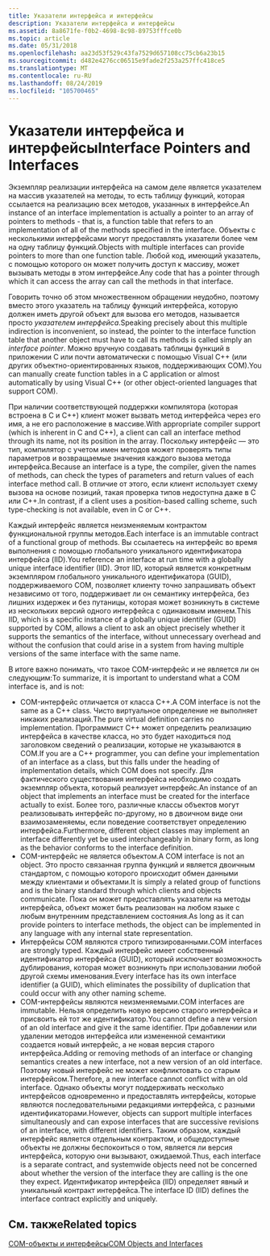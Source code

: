 ```yaml
---
title: Указатели интерфейса и интерфейсы
description: Указатели интерфейса и интерфейсы
ms.assetid: 8a8671fe-f0b2-4698-8c98-89753fffce0b
ms.topic: article
ms.date: 05/31/2018
ms.openlocfilehash: aa23d53f529c43fa7529d657108cc75cb6a23b15
ms.sourcegitcommit: d482e4276cc06515e9fade2f253a257ffc418ce5
ms.translationtype: MT
ms.contentlocale: ru-RU
ms.lasthandoff: 08/24/2019
ms.locfileid: "105700465"
---
```

# <a name="interface-pointers-and-interfaces"></a><span data-ttu-id="de078-103">Указатели интерфейса и интерфейсы</span><span class="sxs-lookup"><span data-stu-id="de078-103">Interface Pointers and Interfaces</span></span>

<span data-ttu-id="de078-104">Экземпляр реализации интерфейса на самом деле является указателем на массив указателей на методы, то есть таблицу функций, которая ссылается на реализацию всех методов, указанных в интерфейсе.</span><span class="sxs-lookup"><span data-stu-id="de078-104">An instance of an interface implementation is actually a pointer to an array of pointers to methods - that is, a function table that refers to an implementation of all of the methods specified in the interface.</span></span> <span data-ttu-id="de078-105">Объекты с несколькими интерфейсами могут предоставлять указатели более чем на одну таблицу функций.</span><span class="sxs-lookup"><span data-stu-id="de078-105">Objects with multiple interfaces can provide pointers to more than one function table.</span></span> <span data-ttu-id="de078-106">Любой код, имеющий указатель, с помощью которого он может получить доступ к массиву, может вызывать методы в этом интерфейсе.</span><span class="sxs-lookup"><span data-stu-id="de078-106">Any code that has a pointer through which it can access the array can call the methods in that interface.</span></span>

<span data-ttu-id="de078-107">Говорить точно об этом множественном обращении неудобно, поэтому вместо этого указатель на таблицу функций интерфейса, которую должен иметь другой объект для вызова его методов, называется просто *указателем интерфейса*.</span><span class="sxs-lookup"><span data-stu-id="de078-107">Speaking precisely about this multiple indirection is inconvenient, so instead, the pointer to the interface function table that another object must have to call its methods is called simply an *interface pointer*.</span></span> <span data-ttu-id="de078-108">Можно вручную создавать таблицы функций в приложении C или почти автоматически с помощью Visual C++ (или других объектно-ориентированных языков, поддерживающих COM).</span><span class="sxs-lookup"><span data-stu-id="de078-108">You can manually create function tables in a C application or almost automatically by using Visual C++ (or other object-oriented languages that support COM).</span></span>

<span data-ttu-id="de078-109">При наличии соответствующей поддержки компилятора (которая встроена в C и C++) клиент может вызвать метод интерфейса через его имя, а не его расположение в массиве.</span><span class="sxs-lookup"><span data-stu-id="de078-109">With appropriate compiler support (which is inherent in C and C++), a client can call an interface method through its name, not its position in the array.</span></span> <span data-ttu-id="de078-110">Поскольку интерфейс — это тип, компилятор с учетом имен методов может проверять типы параметров и возвращаемые значения каждого вызова метода интерфейса.</span><span class="sxs-lookup"><span data-stu-id="de078-110">Because an interface is a type, the compiler, given the names of methods, can check the types of parameters and return values of each interface method call.</span></span> <span data-ttu-id="de078-111">В отличие от этого, если клиент использует схему вызова на основе позиций, такая проверка типов недоступна даже в C или C++.</span><span class="sxs-lookup"><span data-stu-id="de078-111">In contrast, if a client uses a position-based calling scheme, such type-checking is not available, even in C or C++.</span></span>

<span data-ttu-id="de078-112">Каждый интерфейс является неизменяемым контрактом функциональной группы методов.</span><span class="sxs-lookup"><span data-stu-id="de078-112">Each interface is an immutable contract of a functional group of methods.</span></span> <span data-ttu-id="de078-113">Вы ссылаетесь на интерфейс во время выполнения с помощью глобального уникального идентификатора интерфейса (IID).</span><span class="sxs-lookup"><span data-stu-id="de078-113">You reference an interface at run time with a globally unique interface identifier (IID).</span></span> <span data-ttu-id="de078-114">Этот IID, который является конкретным экземпляром глобального уникального идентификатора (GUID), поддерживаемого COM, позволяет клиенту точно запрашивать объект независимо от того, поддерживает ли он семантику интерфейса, без лишних издержек и без путаницы, которая может возникнуть в системе из нескольких версий одного интерфейса с одинаковым именем.</span><span class="sxs-lookup"><span data-stu-id="de078-114">This IID, which is a specific instance of a globally unique identifier (GUID) supported by COM, allows a client to ask an object precisely whether it supports the semantics of the interface, without unnecessary overhead and without the confusion that could arise in a system from having multiple versions of the same interface with the same name.</span></span>

<span data-ttu-id="de078-115">В итоге важно понимать, что такое COM-интерфейс и не является ли он следующим:</span><span class="sxs-lookup"><span data-stu-id="de078-115">To summarize, it is important to understand what a COM interface is, and is not:</span></span>

-   <span data-ttu-id="de078-116">COM-интерфейс отличается от класса C++.</span><span class="sxs-lookup"><span data-stu-id="de078-116">A COM interface is not the same as a C++ class.</span></span> <span data-ttu-id="de078-117">Чисто виртуальное определение не выполняет никаких реализаций.</span><span class="sxs-lookup"><span data-stu-id="de078-117">The pure virtual definition carries no implementation.</span></span> <span data-ttu-id="de078-118">Программист C++ может определить реализацию интерфейса в качестве класса, но это будет находиться под заголовком сведений о реализации, которые не указываются в COM.</span><span class="sxs-lookup"><span data-stu-id="de078-118">If you are a C++ programmer, you can define your implementation of an interface as a class, but this falls under the heading of implementation details, which COM does not specify.</span></span> <span data-ttu-id="de078-119">Для фактического существования интерфейса необходимо создать экземпляр объекта, который реализует интерфейс.</span><span class="sxs-lookup"><span data-stu-id="de078-119">An instance of an object that implements an interface must be created for the interface actually to exist.</span></span> <span data-ttu-id="de078-120">Более того, различные классы объектов могут реализовывать интерфейс по-другому, но в двоичном виде они взаимозаменяемы, если поведение соответствует определению интерфейса.</span><span class="sxs-lookup"><span data-stu-id="de078-120">Furthermore, different object classes may implement an interface differently yet be used interchangeably in binary form, as long as the behavior conforms to the interface definition.</span></span>
-   <span data-ttu-id="de078-121">COM-интерфейс не является объектом.</span><span class="sxs-lookup"><span data-stu-id="de078-121">A COM interface is not an object.</span></span> <span data-ttu-id="de078-122">Это просто связанная группа функций и является двоичным стандартом, с помощью которого происходит обмен данными между клиентами и объектами.</span><span class="sxs-lookup"><span data-stu-id="de078-122">It is simply a related group of functions and is the binary standard through which clients and objects communicate.</span></span> <span data-ttu-id="de078-123">Пока он может предоставлять указатели на методы интерфейса, объект может быть реализован на любом языке с любым внутренним представлением состояния.</span><span class="sxs-lookup"><span data-stu-id="de078-123">As long as it can provide pointers to interface methods, the object can be implemented in any language with any internal state representation.</span></span>
-   <span data-ttu-id="de078-124">Интерфейсы COM являются строго типизированными.</span><span class="sxs-lookup"><span data-stu-id="de078-124">COM interfaces are strongly typed.</span></span> <span data-ttu-id="de078-125">Каждый интерфейс имеет собственный идентификатор интерфейса (GUID), который исключает возможность дублирования, которая может возникнуть при использовании любой другой схемы именования.</span><span class="sxs-lookup"><span data-stu-id="de078-125">Every interface has its own interface identifier (a GUID), which eliminates the possibility of duplication that could occur with any other naming scheme.</span></span>
-   <span data-ttu-id="de078-126">COM-интерфейсы являются неизменяемыми.</span><span class="sxs-lookup"><span data-stu-id="de078-126">COM interfaces are immutable.</span></span> <span data-ttu-id="de078-127">Нельзя определить новую версию старого интерфейса и присвоить ей тот же идентификатор.</span><span class="sxs-lookup"><span data-stu-id="de078-127">You cannot define a new version of an old interface and give it the same identifier.</span></span> <span data-ttu-id="de078-128">При добавлении или удалении методов интерфейса или измененной семантики создается новый интерфейс, а не новая версия старого интерфейса.</span><span class="sxs-lookup"><span data-stu-id="de078-128">Adding or removing methods of an interface or changing semantics creates a new interface, not a new version of an old interface.</span></span> <span data-ttu-id="de078-129">Поэтому новый интерфейс не может конфликтовать со старым интерфейсом.</span><span class="sxs-lookup"><span data-stu-id="de078-129">Therefore, a new interface cannot conflict with an old interface.</span></span> <span data-ttu-id="de078-130">Однако объекты могут поддерживать несколько интерфейсов одновременно и предоставлять интерфейсы, которые являются последовательными редакциями интерфейса, с разными идентификаторами.</span><span class="sxs-lookup"><span data-stu-id="de078-130">However, objects can support multiple interfaces simultaneously and can expose interfaces that are successive revisions of an interface, with different identifiers.</span></span> <span data-ttu-id="de078-131">Таким образом, каждый интерфейс является отдельным контрактом, и общедоступные объекты не должны беспокоиться о том, является ли версия интерфейса, которую они вызывают, ожидаемой.</span><span class="sxs-lookup"><span data-stu-id="de078-131">Thus, each interface is a separate contract, and systemwide objects need not be concerned about whether the version of the interface they are calling is the one they expect.</span></span> <span data-ttu-id="de078-132">Идентификатор интерфейса (IID) определяет явный и уникальный контракт интерфейса.</span><span class="sxs-lookup"><span data-stu-id="de078-132">The interface ID (IID) defines the interface contract explicitly and uniquely.</span></span>

## <a name="related-topics"></a><span data-ttu-id="de078-133">См. также</span><span class="sxs-lookup"><span data-stu-id="de078-133">Related topics</span></span>

<dl> <dt>

[<span data-ttu-id="de078-134">COM-объекты и интерфейсы</span><span class="sxs-lookup"><span data-stu-id="de078-134">COM Objects and Interfaces</span></span>](com-objects-and-interfaces.md)
</dt> </dl>

 

 




